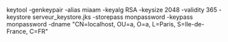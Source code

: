 keytool -genkeypair -alias miaam -keyalg RSA -keysize 2048 -validity 365 -keystore serveur_keystore.jks -storepass monpassword -keypass monpassword -dname "CN=localhost, OU=a, O=a, L=Paris, S=Ile-de-France, C=FR"